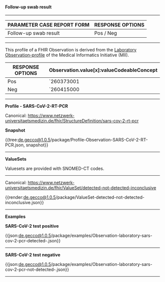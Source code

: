 #### Follow-up swab result

---

| PARAMETER CASE REPORT FORM | RESPONSE OPTIONS |
|--------------|-----------|
| Follow-up swab result | Pos / Neg | 

---

This profile of a FHIR Observation is derived from the [Laboratory Observation-profile](https://simplifier.net/packages/de.medizininformatikinitiative.kerndatensatz.laborbefund/1.0.6/files/388074) of the Medical Informatics Initiative (MII). 

| RESPONSE OPTIONS | Observation.value[x]:valueCodeableConcept |
|--------------|-----------|
| Pos | `260373001 |Detected (qualifier value)|` |
| Neg | `260415000 |Not detected (qualifier value)|` | 

---

**Profile - SARS-CoV-2-RT-PCR**

Canonical: https://www.netzwerk-universitaetsmedizin.de/fhir/StructureDefinition/sars-cov-2-rt-pcr

**Snapshot**

{{tree:de.gecco@1.0.5/package/Profile-Observation-SARS-CoV-2-RT-PCR.json, snapshot}}

---

**ValueSets**

Valuesets are provided with SNOMED-CT codes.

---

Canonical: https://www.netzwerk-universitaetsmedizin.de/fhir/ValueSet/detected-not-detected-inconclusive

{{render:de.gecco@1.0.5/package/ValueSet-detected-not-detected-inconclusive.json}}

---

**Examples**

**SARS-CoV-2 test positive**
<br>

{{json:de.gecco@1.0.5/package/examples/Observation-laboratory-sars-cov-2-pcr-detected-.json}} 

---

**SARS-CoV-2 test negative**
<br>

{{json:de.gecco@1.0.5/package/examples/Observation-laboratory-sars-cov-2-pcr-not-detected-.json}}

---